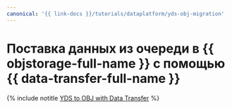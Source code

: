 ```yaml
---
canonical: '{{ link-docs }}/tutorials/dataplatform/yds-obj-migration'
---
```


# Поставка данных из очереди в {{ objstorage-full-name }} с помощью {{ data-transfer-full-name }}

{% include notitle [YDS to OBJ with Data Transfer](../../_tutorials/dataplatform/yds-obj-migration.md) %}
